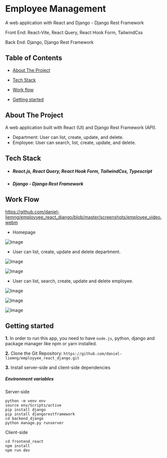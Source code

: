 # Employee Management

A web application with React and Django - Django Rest Framework

Front End: React-Vite, React Query, React Hook Form, TailwindCss

Back End: Django, Django Rest Framework

## Table of Contents

- [About The Project](#about)

- [Tech Stack](#tech-stack)

- [Work flow](#work-flow)

- [Getting started](#getting-started)

## About The Project

A web application built with React (UI) and Django Rest Framework (API).

- Department: User can list, create, update, and delete.
- Employee: User can search, list, create, update, and delete.

## Tech Stack

- ##### React.js, React Query, React Hook Form, TailwindCss, Typescript
- ##### Django - Django Rest Framework

## Work Flow

https://github.com/daniel-liemng/employyee_react_django/blob/master/screenshots/employee_video.webm

- Homepage

![Image](https://github.com/daniel-liemng/employyee_react_django/blob/master/screenshots/Home.PNG)

- User can list, create, update and delete department.

![Image](https://github.com/daniel-liemng/employyee_react_django/blob/master/screenshots/EditDepartment.PNG)

![Image](https://github.com/daniel-liemng/employyee_react_django/blob/master/screenshots/DeleteDepartment.PNG)

- User can list, search, create, update and delete employee.

![Image](https://github.com/daniel-liemng/employyee_react_django/blob/master/screenshots/AddEmployeeError.PNG)

![Image](https://github.com/daniel-liemng/employyee_react_django/blob/master/screenshots/EditEmployee.PNG)

![Image](https://github.com/daniel-liemng/employyee_react_django/blob/master/screenshots/DeleteEmployee.PNG)

## Getting started

**1.** In order to run this app, you need to have `node.js`, python, django and package manager like npm or yarn installed.

**2.** Clone the Git Repository: `https://github.com/daniel-liemng/employyee_react_django.git`

**3.** Install server-side and client-side dependencies

##### Environment variables

Server-side

```
python -m venv env
source env/Scripts/active
pip install django
pip install djangorestframework
cd backend_django
python manage.py runserver
```

Client-side

```
cd frontend_react
npm install
npm run dev
```
